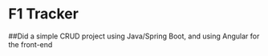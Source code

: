 # F1 Tracker

##Did a simple CRUD project using Java/Spring Boot, and using Angular for the front-end 


